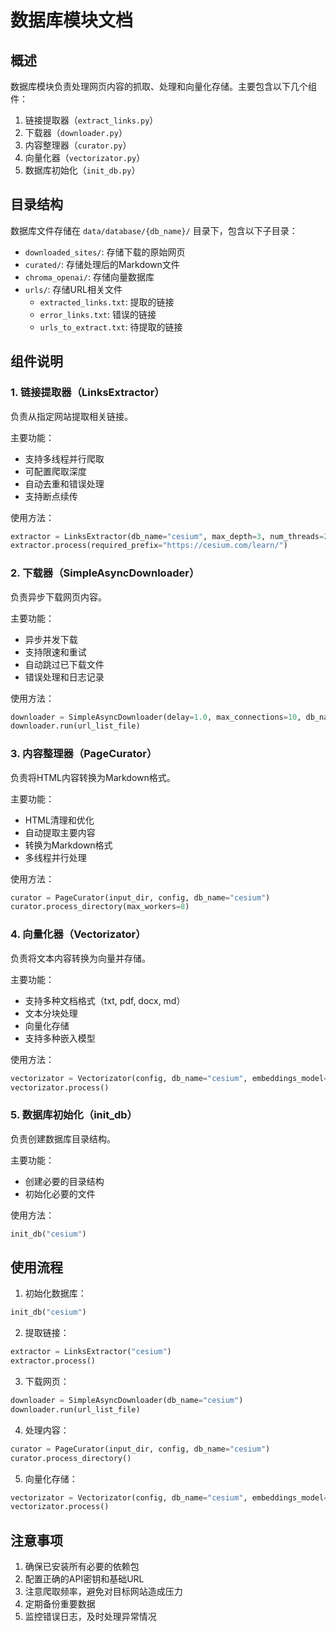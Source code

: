 # 数据库模块文档

## 概述

数据库模块负责处理网页内容的抓取、处理和向量化存储。主要包含以下几个组件：

1. 链接提取器（`extract_links.py`）
2. 下载器（`downloader.py`）
3. 内容整理器（`curator.py`）
4. 向量化器（`vectorizator.py`）
5. 数据库初始化（`init_db.py`）

## 目录结构

数据库文件存储在 `data/database/{db_name}/` 目录下，包含以下子目录：

- `downloaded_sites/`: 存储下载的原始网页
- `curated/`: 存储处理后的Markdown文件
- `chroma_openai/`: 存储向量数据库
- `urls/`: 存储URL相关文件
  - `extracted_links.txt`: 提取的链接
  - `error_links.txt`: 错误的链接
  - `urls_to_extract.txt`: 待提取的链接

## 组件说明

### 1. 链接提取器（LinksExtractor）

负责从指定网站提取相关链接。

主要功能：
- 支持多线程并行爬取
- 可配置爬取深度
- 自动去重和错误处理
- 支持断点续传

使用方法：
```python
extractor = LinksExtractor(db_name="cesium", max_depth=3, num_threads=20)
extractor.process(required_prefix="https://cesium.com/learn/")
```

### 2. 下载器（SimpleAsyncDownloader）

负责异步下载网页内容。

主要功能：
- 异步并发下载
- 支持限速和重试
- 自动跳过已下载文件
- 错误处理和日志记录

使用方法：
```python
downloader = SimpleAsyncDownloader(delay=1.0, max_connections=10, db_name="cesium")
downloader.run(url_list_file)
```

### 3. 内容整理器（PageCurator）

负责将HTML内容转换为Markdown格式。

主要功能：
- HTML清理和优化
- 自动提取主要内容
- 转换为Markdown格式
- 多线程并行处理

使用方法：
```python
curator = PageCurator(input_dir, config, db_name="cesium")
curator.process_directory(max_workers=8)
```

### 4. 向量化器（Vectorizator）

负责将文本内容转换为向量并存储。

主要功能：
- 支持多种文档格式（txt, pdf, docx, md）
- 文本分块处理
- 向量化存储
- 支持多种嵌入模型

使用方法：
```python
vectorizator = Vectorizator(config, db_name="cesium", embeddings_model=model)
vectorizator.process()
```

### 5. 数据库初始化（init_db）

负责创建数据库目录结构。

主要功能：
- 创建必要的目录结构
- 初始化必要的文件

使用方法：
```python
init_db("cesium")
```

## 使用流程

1. 初始化数据库：
```python
init_db("cesium")
```

2. 提取链接：
```python
extractor = LinksExtractor("cesium")
extractor.process()
```

3. 下载网页：
```python
downloader = SimpleAsyncDownloader(db_name="cesium")
downloader.run(url_list_file)
```

4. 处理内容：
```python
curator = PageCurator(input_dir, config, db_name="cesium")
curator.process_directory()
```

5. 向量化存储：
```python
vectorizator = Vectorizator(config, db_name="cesium", embeddings_model=model)
vectorizator.process()
```

## 注意事项

1. 确保已安装所有必要的依赖包
2. 配置正确的API密钥和基础URL
3. 注意爬取频率，避免对目标网站造成压力
4. 定期备份重要数据
5. 监控错误日志，及时处理异常情况
